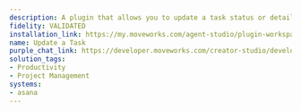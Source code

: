 ```yaml
---
description: A plugin that allows you to update a task status or details.
fidelity: VALIDATED
installation_link: https://my.moveworks.com/agent-studio/plugin-workspace/plugins?externalAssetId=e5495a05-5901-4e0f-bed4-f075ac33b1b4
name: Update a Task
purple_chat_link: https://developer.moveworks.com/creator-studio/developer-tools/purple-chat-builder/?workspace=%7B%22title%22%3A%22My+Workspace%22%2C%22botSettings%22%3A%7B%22name%22%3A%22%22%2C%22imageUrl%22%3A%22%22%7D%2C%22mocks%22%3A%5B%7B%22id%22%3A5961%2C%22title%22%3A%22New+Mock%22%2C%22transcript%22%3A%7B%22settings%22%3A%7B%22colorStyle%22%3A%22LIGHT%22%2C%22startTime%22%3A%2211%3A43+AM%22%2C%22defaultPerson%22%3A%22GWEN%22%2C%22editable%22%3Atrue%2C%22botName%22%3A%22%22%2C%22botImageUrl%22%3A%22%22%7D%2C%22messages%22%3A%5B%7B%22from%22%3A%22USER%22%2C%22text%22%3A%22Mark+the+task+%27Write+User+Journey%27+as+complete%22%7D%2C%7B%22from%22%3A%22ANNOTATION%22%2C%22text%22%3A%22Searching+Asana+for+task+named+%27Write+User+Journey%27%27%22%7D%2C%7B%22from%22%3A%22BOT%22%2C%22text%22%3A%22I+found+the+task+in+Asana%22%2C%22cards%22%3A%5B%7B%22title%22%3A%22Task%3A+%27Write+User+Journey%27%27%22%2C%22text%22%3A%22%3Cb%3EProject%3A%3C%2Fb%3E+Personal+Tasks%3Cbr%3E%3Cb%3EDue+Date%3A%3C%2Fb%3E+12-18-2024%3Cbr%3E%3Cb%3EStatus%3A%3C%2Fb%3E+Incomplete%22%7D%2C%7B%22buttons%22%3A%5B%7B%22style%22%3A%22PRIMARY%22%2C%22text%22%3A%22Mark+as+Complete%22%7D%2C%7B%22text%22%3A%22Cancel%22%7D%5D%7D%5D%7D%5D%7D%7D%5D%7D
solution_tags:
- Productivity
- Project Management
systems:
- asana
---
```

